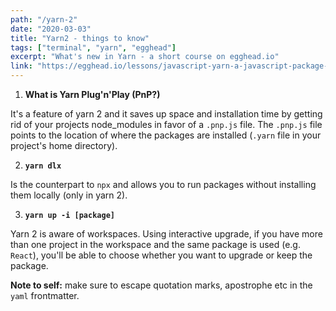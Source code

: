 ```yaml
---
path: "/yarn-2"
date: "2020-03-03"
title: "Yarn2 - things to know"
tags: ["terminal", "yarn", "egghead"]
excerpt: "What's new in Yarn - a short course on egghead.io"
link: "https://egghead.io/lessons/javascript-yarn-a-javascript-package-manager"
---
```


1. **What is Yarn Plug'n'Play (PnP?)**

It's a feature of yarn 2 and it saves up space and installation time by getting rid of your projects node_modules in favor of a `.pnp.js` file. The `.pnp.js` file points to the location of where the packages are installed (`.yarn` file in your project's home directory).

2. **`yarn dlx`**

Is the counterpart to `npx` and allows you to run packages without installing them locally (only in yarn 2).

3. **`yarn up -i [package]`**

Yarn 2 is aware of workspaces. Using interactive upgrade, if you have more than one project in the workspace and the same package is used (e.g. `React`), you'll be able to choose whether you want to upgrade or keep the package.

<strong>Note to self:</strong> make sure to escape quotation marks, apostrophe etc in the `yaml` frontmatter.
